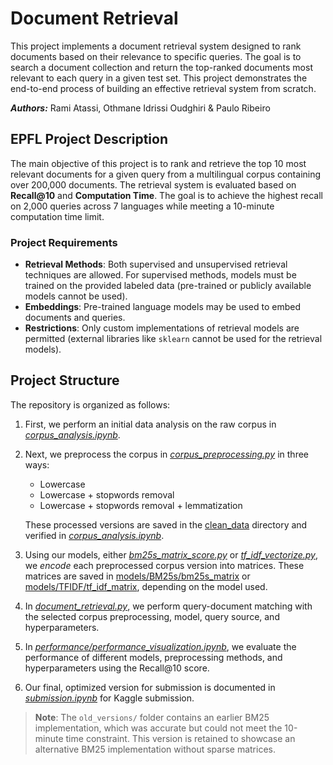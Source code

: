 # Document Retrieval

This project implements a document retrieval system designed to rank documents based on their relevance to specific queries. The goal is to search a document collection and return the top-ranked documents most relevant to each query in a given test set. This project demonstrates the end-to-end process of building an effective retrieval system from scratch.

***Authors:*** Rami Atassi, Othmane Idrissi Oudghiri & Paulo Ribeiro

## EPFL Project Description

The main objective of this project is to rank and retrieve the top 10 most relevant documents for a given query from a multilingual corpus containing over 200,000 documents. The retrieval system is evaluated based on **Recall@10** and **Computation Time**. The goal is to achieve the highest recall on 2,000 queries across 7 languages while meeting a 10-minute computation time limit.

### Project Requirements

- **Retrieval Methods**: Both supervised and unsupervised retrieval techniques are allowed. For supervised methods, models must be trained on the provided labeled data (pre-trained or publicly available models cannot be used).
- **Embeddings**: Pre-trained language models may be used to embed documents and queries.
- **Restrictions**: Only custom implementations of retrieval models are permitted (external libraries like `sklearn` cannot be used for the retrieval models).

## Project Structure

The repository is organized as follows:

1. First, we perform an initial data analysis on the raw corpus in [*corpus_analysis.ipynb*](./corpus_analysis.ipynb).
2. Next, we preprocess the corpus in [*corpus_preprocessing.py*](./corpus_preprocessing.py) in three ways:
   - Lowercase
   - Lowercase + stopwords removal
   - Lowercase + stopwords removal + lemmatization 
   
   These processed versions are saved in the [clean_data](./clean_data/) directory and verified in [*corpus_analysis.ipynb*](./corpus_analysis.ipynb).

3. Using our models, either [*bm25s_matrix_score.py*](./models/BM25s/bm25s_matrix_score.py) or [*tf_idf_vectorize.py*](./models/TFIDF/tf_idf_vectorize.py), we *encode* each preprocessed corpus version into matrices. These matrices are saved in [models/BM25s/bm25s_matrix](./models/BM25s/bm25s_matrix/) or [models/TFIDF/tf_idf_matrix](./models/TFIDF/tf_idf_matrix/), depending on the model used.
4. In [*document_retrieval.py*](./document_retrieval.py), we perform query-document matching with the selected corpus preprocessing, model, query source, and hyperparameters.
5. In [*performance/performance_visualization.ipynb*](./performance/performance_visualization.ipynb), we evaluate the performance of different models, preprocessing methods, and hyperparameters using the Recall@10 score.
6. Our final, optimized version for submission is documented in [*submission.ipynb*](./submission.ipynb) for Kaggle submission.

> **Note**: The `old_versions/` folder contains an earlier BM25 implementation, which was accurate but could not meet the 10-minute time constraint. This version is retained to showcase an alternative BM25 implementation without sparse matrices.
